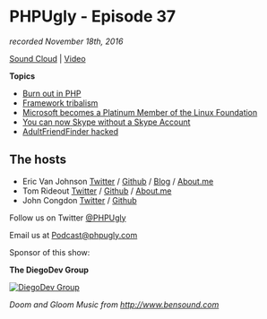 # PHPUgly - Episode 37
*recorded November 18th, 2016*

[Sound Cloud](https://soundcloud.com/phpugly/episode37) | 
[Video]()

**Topics**

* [Burn out in PHP](https://www.smashingmagazine.com/2016/11/not-an-imposter-fighting-front-end-fatigue/)
* [Framework tribalism](https://laravel-news.com/2016/11/can-frameworks-lead-to-tribalism-among-developers/)
* [Microsoft becomes a Platinum Member of the Linux Foundation](https://www.linuxfoundation.org/announcements/microsoft-fortifies-commitment-to-open-source-becomes-linux-foundation-platinum)
* [You can now Skype without a Skype Account](https://blogs.skype.com/news/2016/11/14/now-anyone-can-use-skype-right-away/)
* [AdultFriendFinder hacked](http://boingboing.net/2016/11/13/plaintext-passwords-galore-in.html)


## The hosts
* Eric Van Johnson [Twitter](https://twitter.com/shocm) / [Github](https://github.com/ericvanjohnson/) / [Blog](https://www.shocm.com) / [About.me](https://about.me/shocm) 
* Tom Rideout [Twitter](https://twitter.com/realrideout) / [Github](https://github.com/trideout/) / [About.me](https://about.me/thomasrideout)
* John Congdon [Twitter](https://twitter.com/johncongdon) / [Github](https://github.com/johncongdon) 

Follow us on Twitter [@PHPUgly](https://twitter.com/phpugly) 

Email us at [Podcast@phpugly.com](mailto:Podcast@phpugly.com)

Sponsor of this show:

**The DiegoDev Group**

[![DiegoDev Group](https://www.diegodev.com/img/diegodevgroup.png "Logo DiegoDev Group")](https://www.diegodev.com)


_Doom and Gloom Music from  http://www.bensound.com_
